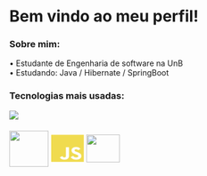 <h1> Bem vindo ao meu perfil! </h1>

<h3> Sobre mim: </h3>
  • Estudante de Engenharia de software na UnB<br>
  • Estudando: Java / Hibernate / SpringBoot <br>

<h3> Tecnologias mais usadas: </h3>
  <img height="180em" src="https://github-readme-stats.vercel.app/api/top-langs/?username=VictorGCOSTA&layout=compact&langs_count=6&theme=tokyonight"/>
  <div style="display: inline_block"><br>
  <img align="center" height="65" width="70" src="https://cdn.jsdelivr.net/gh/devicons/devicon/icons/java/java-original-wordmark.svg">
  <img align="center" height="50" width="60" src="https://raw.githubusercontent.com/devicons/devicon/master/icons/javascript/javascript-plain.svg">
  <img align="center" height="50" width="60" src="https://raw.githubusercontent.com/devicons/devicon/master/icons/ruby/ruby.svg">
  </div>
